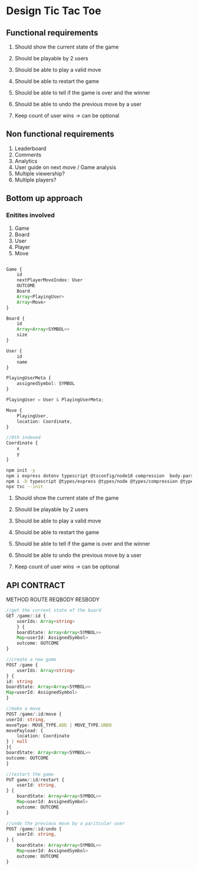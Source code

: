# Design Tic Tac Toe

## Functional requirements

1. Should show the current state of the game
2. Should be playable by 2 users
3. Should be able to play a valid move
4. Should be able to restart the game
5. Should be able to tell if the game is over and the winner
6. Should be able to undo the previous move by a user

7. Keep count of user wins -> can be optional

## Non functional requirements

1. Leaderboard
2. Comments
3. Analytics
4. User guide on next move / Game analysis
5. Multiple viewership?
6. Multiple players?

## Bottom up approach

### Enitites involved

1. Game
2. Board
3. User
4. Player
5. Move

```typescript

Game {
    id
    nextPlayerMoveIndex: User
    OUTCOME
    Board
    Array<PlayingUser>
    Array<Move>
}

Board {
    id
    Array<Array<SYMBOL>>
    size
}

User {
    id
    name
}

PlayingUserMeta {
    assignedSymbol: SYMBOL
}

PlayingUser = User & PlayingUserMeta;

Move {
    PlayingUser,
    location: Coordinate,
}

//0th indexed
Coordinate {
    x
    y
}

```

```bash
npm init -y
npm i express dotenv typescript @tsconfig/node18 compression  body-parser cors module-alias
npm i -D typescript @types/express @types/node @types/compression @types/cors concurrently nodemon
npx tsc --init
```

1. Should show the current state of the game
2. Should be playable by 2 users
3. Should be able to play a valid move
4. Should be able to restart the game
5. Should be able to tell if the game is over and the winner
6. Should be able to undo the previous move by a user

7. Keep count of user wins -> can be optional

## API CONTRACT

METHOD ROUTE REQBODY RESBODY

```typescript
//get the current state of the board
GET /game/:id {
    userIds: Array<string>
    } {
    boardState: Array<Array<SYMBOL>>
    Map<userId: AssignedSymbol>
    outcome: OUTCOME
}

//create a new game
POST /game {
    userIds: Array<string>
} {
id: string
boardState: Array<Array<SYMBOL>>
Map<userId: AssignedSymbol>
}

//make a move
POST /game/:id/move {
userId: string,
moveType: MOVE_TYPE.ADD | MOVE_TYPE.UNDO
movePayload: {
    location: Coordinate
} | null
}{
boardState: Array<Array<SYMBOL>>
outcome: OUTCOME
}

//restart the game
PUT game/:id/restart {
    userId: string,
} {
    boardState: Array<Array<SYMBOL>>
    Map<userId: AssignedSymbol>
    outcome: OUTCOME
}

//undo the previous move by a paritcular user
POST /game/:id/undo {
    userId: string,
} {
    boardState: Array<Array<SYMBOL>>
    Map<userId: AssignedSymbol>
    outcome: OUTCOME
}

```
